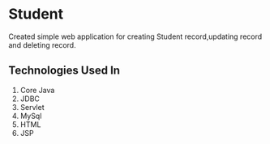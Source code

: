 # Student

Created simple web application for creating Student record,updating record and deleting record.

Technologies Used In
---------------------
1. Core Java
2. JDBC
3. Servlet
4. MySql
5. HTML
6. JSP

